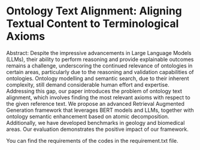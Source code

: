 # Ontology Text Alignment: Aligning Textual Content to Terminological Axioms

Abstract: Despite the impressive advancements in Large Language Models (LLMs), their ability to perform reasoning and provide explainable outcomes remains a challenge, underscoring the continued relevance of ontologies in certain areas, particularly due to the reasoning and validation capabilities of ontologies. Ontology modelling and semantic search, due to their inherent complexity, still demand considerable human effort and expertise. Addressing this gap, our paper introduces the problem of ontology text alignment, which involves finding the most relevant axioms with respect to the given reference text. We propose an advanced Retrieval Augmented Generation framework that leverages BERT models and LLMs, together with ontology semantic enhancement based on atomic decomposition. Additionally, we have developed benchmarks in geology and biomedical areas. Our evaluation demonstrates the positive impact of our framework.


You can find the requirements of the codes in the requirement.txt file.

